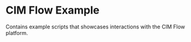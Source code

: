 # CIM Flow Example

Contains example scripts that showcases interactions with the CIM Flow platform.
